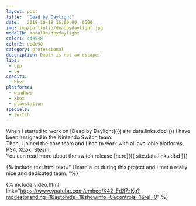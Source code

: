 ```yaml
---
layout: post
title:  "Dead by Daylight"
date:   2019-10-18 16:00:00 -0500
img: img/portfolio/deadbydaylight.jpg
modalID: modalDeadbydaylight
color1: 443548
color2: eb8e90
category: professional
description: Death is not an escape!
libs:
 - cpp 
 - ue 
credits:
 - bhvr
platforms:
 - windows
 - xbox
 - playstation
specials:
 - switch
---
```

When I started to work on [Dead by Daylight]({{ site.data.links.dbd }}) I have been assigned in the Nintendo Switch team.<br/>
Then, I joined the core team and I had to work with all available platforms, PS4, Xbox, Steam.<br/>
You can read more about the switch release [here]({{ site.data.links.dbd }})

{% include text.html text="
I learn a lot during this project and I met a really nice and dedicated team.
"%}

{% include video.html link="https://www.youtube.com/embed/K42_Ed37zKg?modestbranding=1&autohide=1&showinfo=0&controls=1&rel=0" %}
